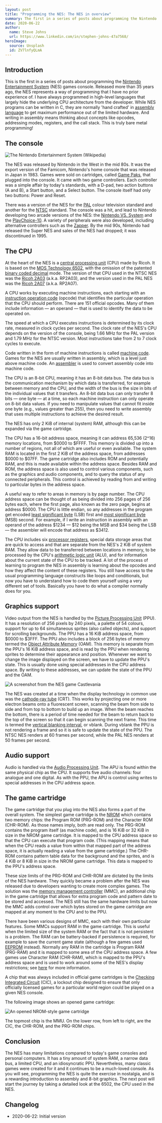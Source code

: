 ```yaml
---
layout: post
title: "Programming the NES: The NES in overview"
summary: The first in a series of posts about programming the Nintendo Entertainment System games console, starting with a history of the system and an overview of its internals.
date: 2020-06-22
author:
  name: Steve Johns
  url: https://www.linkedin.com/in/stephen-johns-47a7568/
heroImage:
  source: Unsplash
  id: ZV7lnfyQLmA
---
```


## Introduction

This is the first in a series of posts about programming the [Nintendo Entertainment System](https://en.wikipedia.org/wiki/Nintendo_Entertainment_System) (NES) games console. Released more than 35 years ago, the NES represents a way of programming that I have no prior experience of. I have always programmed in high-level languages that largely hide the underlying CPU architecture from the developer. While NES programs can be written in C, they are normally 'hand crafted' in [assembly language](https://en.wikipedia.org/wiki/Assembly_language) to get maximum performance out of the limited hardware. And writing in assembly means thinking about concepts like opcodes, addressing modes, registers, and the call stack. This is truly bare metal programming!

## The console

![](/images/2020-06-22-programming-the-nes-the-nes-in-overview/1280px-NES-Console-Set.jpg "The Nintendo Entertainment System (Wikipedia)")

The NES was released by Nintendo in the West in the mid 80s. It was the export version of the Famicom, Nintendo's home console that was released in Japan in 1983. Games were sold on cartridges, called [Game Paks](https://en.wikipedia.org/wiki/Nintendo_Entertainment_System_Game_Pak), that plugged into the console. It came with two game controllers. Each controller was a simple affair by today's standards, with a D-pad, two action buttons (A and B), a Start button, and a Select button. The console itself had only two buttons: Power and Reset.

There was a version of the NES for the [PAL](https://en.wikipedia.org/wiki/PAL) colour television standard and another for the [NTSC](https://en.wikipedia.org/wiki/NTSC) standard. The console was a hit, and lead to Nintendo developing two arcade versions of the NES: the [Nintendo VS. System](https://en.wikipedia.org/wiki/Nintendo_VS._System) and the [PlayChoice-10](https://en.wikipedia.org/wiki/PlayChoice-10). A variety of peripherals were also developed, including alternative controllers such as the [Zapper](https://en.wikipedia.org/wiki/NES_Zapper). By the mid 90s, Nintendo had released the Super NES and sales of the NES had dropped; it was discontinued in 1995.

## The CPU

At the heart of the NES is a [central processing unit](https://en.wikipedia.org/wiki/Central_processing_unit) (CPU) made by Ricoh. It is based on the [MOS Technology 6502](https://en.wikipedia.org/wiki/MOS_Technology_6502), with the omission of the patented [binary coded decimal](https://en.wikipedia.org/wiki/Binary-coded_decimal) mode. The version of that CPU used in the NTSC NES was the [Ricoh 2A03](https://en.wikipedia.org/wiki/Ricoh_2A03) (a.k.a. RP2A03), and the version used in the PAL NES was the [Ricoh 2A07](https://en.wikipedia.org/wiki/Ricoh_2A03#Regional_variations) (a.k.a. RP2A07).

A CPU works by executing machine instructions, each starting with an [instruction operation code](https://en.wikipedia.org/wiki/Opcode) (opcode) that identifies the particular operation that the CPU should perform. There are 151 official opcodes. Many of them include information &mdash; an operand &mdash; that is used to identify the data to be operated on.

The speed at which a CPU executes instructions is determined by its clock rate, measured in clock cycles per second. The clock rate of the NES's CPU depends on the version of the console, being 1.66 MHz for the PAL version and 1.79 MHz for the NTSC version. Most instructions take from 2 to 7 clock cycles to execute.

Code written in the form of machine instructions is called [machine code](https://en.wikipedia.org/wiki/Machine_code). Games for the NES are usually written in assembly, which is a level just above machine code. An [assembler](https://en.wikipedia.org/wiki/Assembly_language#Assembler) is used to convert assembly code into machine code.

The CPU is an 8-bit CPU, meaning it has an 8-bit data bus. The data bus is the communication mechanism by which data is transferred, for example between memory and the CPU, and the width of the bus is the size in bits of the individual values that it transfers. An 8-bit data bus can only transfer 8 bits &mdash; one byte &mdash; at a time, so each machine instruction can only operate on 8-bit data values. If you need to manipulate values that cannot fit inside one byte (e.g., values greater than 255), then you need to write assembly that uses multiple instructions to achieve the desired result.

The NES has only 2 KiB of internal (system) RAM, although this can be expanded via the game cartridge.

The CPU has a 16-bit address space, meaning it can address 65,536 (2^16) memory locations, from $0000 to $FFFF. This memory is divided up into a number of regions, not all of which are useful or even available. The system RAM is located in the first 2 KiB of the address space, from addresses $0000 to $07FF. The game cartridge also includes ROM and potentially RAM, and this is made available within the address space. Besides RAM and ROM, the address space is also used to control various components, such as the graphics and audio components, and to query the status of any connected peripherals. This control is achieved by reading from and writing to particular bytes in the address space.

A useful way to refer to areas in memory is by page number. The CPU address space can be thought of as being divided into 256 pages of 256 bytes each, where the first page, also known as the zero page, begins at address $0000. The CPU is little endian, so any addresses in the program get encoded [least significant byte](https://en.wikipedia.org/wiki/Bit_numbering#Least_significant_byte) (LSB) first and [most significant byte](https://en.wikipedia.org/wiki/Bit_numbering#Most_significant_byte) (MSB) second. For example, if I write an instruction in assembly with an operand of the address $1234 &mdash; $12 being the MSB and $34 being the LSB &mdash; the assembler will encode that address as \$3412.

The CPU includes six [processor registers](https://en.wikipedia.org/wiki/Processor_register), special data storage areas that are quick to access and that are separate from the NES's 2 KiB of system RAM. They allow data to be transferred between locations in memory, to be processed by the CPU's [arithmetic logic unit](https://en.wikipedia.org/wiki/Arithmetic_logic_unit) (ALU), and for information about the current state of the CPU to be tracked. A lot of the process of learning to program the NES in assembly is learning about the opcodes and how they affect the content of these registers. You still have access to the usual programming language constructs like loops and conditionals, but now you have to understand how to code them yourself using a very different set of tools. Basically you have to do what a compiler normally does for you.

## Graphics support

Video output from the NES is handled by the [Picture Processing Unit](https://en.wikipedia.org/wiki/Picture_Processing_Unit) (PPU). It has a resolution of 256 pixels by 240 pixels, a palette of 54 colours, support for up to 64 simultaneous sprites (also called objects), and support for scrolling backgrounds. The PPU has a 16 KiB address space, from $0000 to $3FFF. The PPU also includes a block of 256 bytes of memory termed the [Object Attribute Memory](https://wiki.nesdev.com/w/index.php/PPU_OAM) (OAM). This memory is separate from the PPU's 16 KiB address space, and is read by the PPU when rendering sprites to determine their appearance and position. Whenever we want to change the image displayed on the screen, we have to update the PPU's state. This is usually done using special addresses in the CPU address space. By writing to these addresses, we can update the state of the PPU and the OAM.

![](/images/2020-06-22-programming-the-nes-the-nes-in-overview/castlevania.png "A screenshot from the NES game Castlevania")

The NES was created at a time when the display technology in common use was the [cathode-ray tube](https://en.wikipedia.org/wiki/Cathode-ray_tube) (CRT). This works by projecting one or more electron beams onto a fluorescent screen, scanning the beam from side to side and from top to bottom to build up an image. When the beam reaches the bottom, there is a period of time needed for the beam to return back to the top of the screen so that it can begin scanning the next frame. This time is termed the [vertical blanking interval](https://en.wikipedia.org/wiki/Vertical_blanking_interval), or vblank. During vblank the PPU is not rendering a frame and so it is safe to update the state of the PPU. The NTSC NES renders at 60 frames per second, while the PAL NES renders at 50 frames per second.

## Audio support

Audio is handled via the [Audio Processing Unit](https://wiki.nesdev.com/w/index.php/APU). The APU is found within the same physical chip as the CPU. It supports five audio channels: four analogue and one digital. As with the PPU, the APU is control using writes to special addresses in the CPU address space.

## The game cartridge

The game cartridge that you plug into the NES also forms a part of the overall system. The simplest game cartridge is the [NROM](https://everything2.com/title/NROM) which contains two memory chips: the Program ROM (PRG-ROM) and the Character ROM (CHR-ROM). As those names imply, both are read only. The PRG-ROM contains the program itself (as machine code), and is 16 KiB or 32 KiB in size in the NROM game cartridge. It is mapped to the CPU address space so that the CPU can execute that program code. (This mapping means that when the CPU reads a value from within that mapped part of the address space, it is actually reading a value from the game cartridge.) The CHR-ROM contains pattern table data for the background and the sprites, and is 4 KiB or 8 KiB in size in the NROM game cartridge. This data is mapped to the PPU's address space.

These size limits of the PRG-ROM and CHR-ROM are dictated by the limits of the NES hardware. They quickly became a problem after the NES was released due to developers wanting to create more complex games. The solution was the [memory management controller](https://en.wikipedia.org/wiki/Memory_management_controller) (MMC), an additional chip in the game cartridge that allows for extra program code and pattern date to be stored and accessed. The NES still has the same hardware limits but now the MMC adds control over which bytes stored on the game cartridge are mapped at any moment to the CPU and to the PPU.

There have been various designs of MMC, each with their own particular features. Some MMCs support RAM in the game cartridge. This is useful when the limited size of the system RAM or the fact that it is not persistent is a problem. The RAM can be battery-backed if persistence is required, for example to save the current game state (although a few games used [EEPROM](https://en.wikipedia.org/wiki/EEPROM) instead). Normally any RAM in the cartridge is Program RAM (PRG-RAM) and it is mapped to some area of the CPU address space. A few games use Character RAM (CHR-RAM), which is mapped to the PPU's address space and is used to work around some of the NES's display restrictions; see [here](https://wiki.nesdev.com/w/index.php/CHR_ROM_vs._CHR_RAM#CHR_RAM) for more information.

A chip that was always included in official game cartridges is the [Checking Integrated Circuit](<https://en.wikipedia.org/wiki/CIC_(Nintendo)>) (CIC), a lockout chip designed to ensure that only officially licensed games for a particular world region could be played on a given NES console.

The following image shows an opened game cartridge:

![](/images/2020-06-22-programming-the-nes-the-nes-in-overview/NES-MissionCtrlRAMCart32K1.jpg "An opened NROM-style game cartridge")

The topmost chip is the MMU. On the lower row, from left to right, are the CIC, the CHR-ROM, and the PRG-ROM chips.

## Conclusion

The NES has many limitations compared to today's game consoles and personal computers. It has a tiny amount of system RAM, a narrow data bus, a limited CPU, and an idiosyncratic PPU. Nevertheless, many classic games were created for it and it continues to be a much-loved console. As you will see, programming the NES is quite the exercise in nostalgia, and is a rewarding introduction to assembly and 8-bit graphics. The next post will start the journey by taking a detailed look at the 6502, the CPU used in the NES.

## Changelog

- 2020-06-22: Initial version
